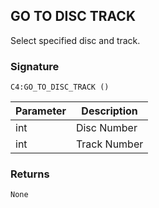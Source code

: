 ## GO TO DISC TRACK

Select specified disc and track.


### Signature

`C4:GO_TO_DISC_TRACK ()`


| Parameter | Description |
| --- | --- |
| int | Disc Number |
| int | Track Number |


### Returns

`None`
